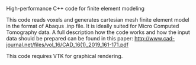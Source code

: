 High-performance C++ code for finite element modeling

This code reads voxels and generates cartesian mesh finite element model in the format of Abaqus .inp file.
It is ideally suited for Micro Computed Tomography data.
A full description how the code works and how the input data should be prepared can be found in this paper:
http://www.cad-journal.net/files/vol_16/CAD_16(1)_2019_161-171.pdf

This code requires VTK for graphical rendering.